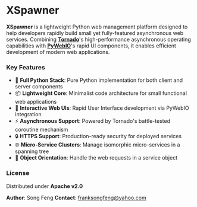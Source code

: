 # XSpawner



**XSpawner** is a lightweight Python web management platform designed to help developers rapidly build small yet fully-featured asynchronous web services. Combining [**Tornado**](https://www.tornadoweb.org/)'s high-performance asynchronous operating capabilities with [**PyWebIO**](https://pywebio.readthedocs.io)'s rapid UI components, it enables efficient development of modern web applications.

### Key Features



- 🐍 **Full Python Stack**: Pure Python implementation for both client and server components
- 📦 **Lightweight Core**: Minimalist code architecture for small functional web applications
- 🎨 **Interactive Web UIs**: Rapid User Interface development via PyWebIO integration
- ⚡ **Asynchronous Support**: Powered by Tornado's battle-tested coroutine mechanism
- 🔒 **HTTPS Support**: Production-ready security for deployed services
- 🌐 **Micro-Service Clusters**: Manage isomorphic micro-services in a spanning tree
- 🚀 **Object Orientation**: Handle the web requests in a service object
### License



Distributed under **Apache v2.0**

**Author**: Song Feng
**Contact**: [franksongfeng@yahoo.com](mailto:franksongfeng@yahoo.com)


